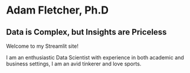 # Adam Fletcher, Ph.D

## Data is Complex, but Insights are Priceless

Welcome to my Streamlit site!

I am an enthusiastic Data Scientist with experience in both academic and
business settings, I am an avid tinkerer and love sports.

